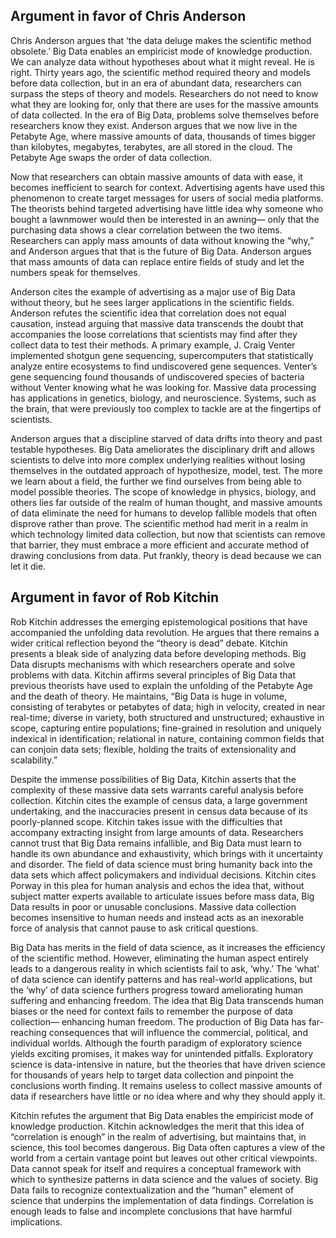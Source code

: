 ## Argument in favor of Chris Anderson

Chris Anderson argues that ‘the data deluge makes the scientific method obsolete.’ Big Data enables an empiricist mode of knowledge production. We can analyze data without hypotheses about what it might reveal. He is right. Thirty years ago, the scientific method required theory and models before data collection, but in an era of abundant data, researchers can surpass the steps of theory and models. Researchers do not need to know what they are looking for, only that there are uses for the massive amounts of data collected. In the era of Big Data, problems solve themselves before researchers know they exist. Anderson argues that we now live in the Petabyte Age, where massive amounts of data, thousands of times bigger than kilobytes, megabytes, terabytes, are all stored in the cloud. The Petabyte Age swaps the order of data collection. 

Now that researchers can obtain massive amounts of data with ease, it becomes inefficient to search for context. Advertising agents have used this phenomenon to create target messages for users of social media platforms. The theorists behind targeted advertising have little idea why someone who bought a lawnmower would then be interested in an awning— only that the purchasing data shows a clear correlation between the two items. Researchers can apply mass amounts of data without knowing the “why,” and Anderson argues that that is the future of Big Data. Anderson argues that mass amounts of data can replace entire fields of study and let the numbers speak for themselves. 

Anderson cites the example of advertising as a major use of Big Data without theory, but he sees larger applications in the scientific fields. Anderson refutes the scientific idea that correlation does not equal causation, instead arguing that massive data transcends the doubt that accompanies the loose correlations that scientists may find after they collect data to test their methods. A primary example, J. Craig Venter implemented shotgun gene sequencing, supercomputers that statistically analyze entire ecosystems to find undiscovered gene sequences. Venter’s gene sequencing found thousands of undiscovered species of bacteria without Venter knowing what he was looking for. Massive data processing has applications in genetics, biology, and neuroscience. Systems, such as the brain, that were previously too complex to tackle are at the fingertips of scientists. 

Anderson argues that a discipline starved of data drifts into theory and past testable hypotheses. Big Data ameliorates the disciplinary drift and allows scientists to delve into more complex underlying realities without losing themselves in the outdated approach of hypothesize, model, test. The more we learn about a field, the further we find ourselves from being able to model possible theories. The scope of knowledge in physics, biology, and others lies far outside of the realm of human thought, and massive amounts of data eliminate the need for humans to develop fallible models that often disprove rather than prove. The scientific method had merit in a realm in which technology limited data collection, but now that scientists can remove that barrier, they must embrace a more efficient and accurate method of drawing conclusions from data. Put frankly, theory is dead because we can let it die.

## Argument in favor of Rob Kitchin

Rob Kitchin addresses the emerging epistemological positions that have accompanied the unfolding data revolution. He argues that there remains a wider critical reflection beyond the “theory is dead” debate. Kitchin presents a bleak side of analyzing data before developing methods. Big Data disrupts mechanisms with which researchers operate and solve problems with data. Kitchin affirms several principles of Big Data that previous theorists have used to explain the unfolding of the Petabyte Age and the death of theory. He maintains, “Big Data is huge in volume, consisting of terabytes or petabytes of data; high in velocity, created in near real-time; diverse in variety, both structured and unstructured; exhaustive in scope, capturing entire populations; fine-grained in resolution and uniquely indexical in identification; relational in nature, containing common fields that can conjoin data sets; flexible, holding the traits of extensionality and scalability.” 

Despite the immense possibilities of Big Data, Kitchin asserts that the complexity of these massive data sets warrants careful analysis before collection. Kitchin cites the example of census data, a large government undertaking, and the inaccuracies present in census data because of its poorly-planned scope. Kitchin takes issue with the difficulties that accompany extracting insight from large amounts of data. Researchers cannot trust that Big Data remains infallible, and Big Data must learn to handle its own abundance and exhaustivity, which brings with it uncertainty and disorder. The field of data science must bring humanity back into the data sets which affect policymakers and individual decisions. Kitchin cites Porway in this plea for human analysis and echos the idea that, without subject matter experts available to articulate issues before mass data, Big Data results in poor or unusable conclusions. Massive data collection becomes insensitive to human needs and instead acts as an inexorable force of analysis that cannot pause to ask critical questions. 

Big Data has merits in the field of data science, as it increases the efficiency of the scientific method. However, eliminating the human aspect entirely leads to a dangerous reality in which scientists fail to ask, ‘why.’ The ‘what’ of data science can identify patterns and has real-world applications, but the ‘why’ of data science furthers progress toward ameliorating human suffering and enhancing freedom. The idea that Big Data transcends human biases or the need for context fails to remember the purpose of data collection— enhancing human freedom. The production of Big Data has far-reaching consequences that will influence the commercial, political, and individual worlds. Although the fourth paradigm of exploratory science yields exciting promises, it makes way for unintended pitfalls. Exploratory science is data-intensive in nature, but the theories that have driven science for thousands of years help to target data collection and pinpoint the conclusions worth finding. It remains useless to collect massive amounts of data if researchers have little or no idea where and why they should apply it.

Kitchin refutes the argument that Big Data enables the empiricist mode of knowledge production. Kitchin acknowledges the merit that this idea of “correlation is enough” in the realm of advertising, but maintains that, in science, this tool becomes dangerous. Big Data often captures a view of the world from a certain vantage point but leaves out other critical viewpoints. Data cannot speak for itself and requires a conceptual framework with which to synthesize patterns in data science and the values of society. Big Data fails to recognize contextualization and the “human” element of science that underpins the implementation of data findings. Correlation is enough leads to false and incomplete conclusions that have harmful implications. 
